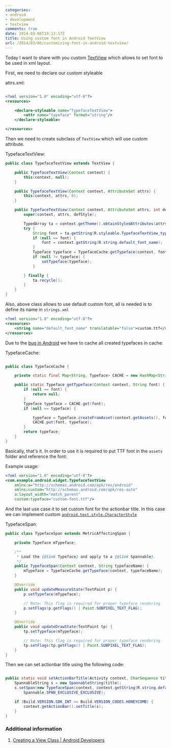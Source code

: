 ```yaml
---
categories:
- android
- development
- textview
comments: true
date: 2014-03-06T19:13:17Z
title: Using custom font in Android TextView
url: /2014/03/06/customizing-font-in-android-textview/
---
```


Today I want to share with you custom [TextView] which allows to set font to be used in xml layout.

First, we need to declare our custom styleable

attrs.xml: 

```xml 

<?xml version="1.0" encoding="utf-8"?>
<resources>

    <declare-styleable name="TypefaceTextView">
        <attr name="typeface" format="string"/>
    </declare-styleable>

</resources>

```

Then we need to create subclass of `TextView` which will use custom attribute.

TypefaceTextView: 

```java 
public class TypefaceTextView extends TextView {

    public TypefaceTextView(Context context) {
        this(context, null);
    }

    public TypefaceTextView(Context context, AttributeSet attrs) {
        this(context, attrs, 0);
    }

    public TypefaceTextView(Context context, AttributeSet attrs, int defStyle) {
        super(context, attrs, defStyle);

        TypedArray ta = context.getTheme().obtainStyledAttributes(attrs, R.styleable.TypefaceTextView, 0, 0);
        try {
            String font = ta.getString(R.styleable.TypefaceTextView_typeface);
            if (null == font) {
                font = context.getString(R.string.default_font_name);
            }
            Typeface typeface = TypefaceCache.getTypeface(context, font);
            if (null != typeface) {
                setTypeface(typeface);
            }

        } finally {
            ta.recycle();
        }
    }
}
```

Also, above class allows to use default custom font, all is needed is to define its name in `strings.xml`

```xml
<?xml version="1.0" encoding="utf-8"?>
<resources>
    <string name="default_font_name" translatable="false">custom.ttf</string>
</resources>

```

Due to the [bug in Android][issue9904] we have to cache all created typefaces in cache:

TypefaceCache: 

```java

public class TypefaceCache {

    private static final Map<String, Typeface> CACHE = new HashMap<String, Typeface>();

    public static Typeface getTypeface(Context context, String font) {
        if (null == font) {
            return null;
        }
        Typeface typeface = CACHE.get(font);
        if (null == typeface) {

            typeface = Typeface.createFromAsset(context.getAssets(), font);
            CACHE.put(font, typeface);
        }
        return typeface;
    }
}
```

Basically, that's it. In order to use it is required to put TTF font in the `assets` folder and reference the font:

Example usage: 

```xml 
<?xml version="1.0" encoding="utf-8"?>
<com.example.android.widget.TypefaceTextView 
    xmlns:a="http://schemas.android.com/apk/res/android"
    xmlns:custom="http://schemas.android.com/apk/res-auto"
    a:layout_width="match_parent"
    custom:typeface="custom-font.ttf"/>
```

And the last use case it to set custom font for the actionbar title. In this case we can implement custom [`android.text.style.CharacterStyle`][CharacterStyle]

TypefaceSpan: 

```java 
public class TypefaceSpan extends MetricAffectingSpan {

    private Typeface mTypeface;

    /**
     * Load the {@link Typeface} and apply to a {@link Spannable}.
     */
    public TypefaceSpan(Context context, String typefaceName) {
        mTypeface = TypefaceCache.getTypeface(context, typefaceName);
    }

    @Override
    public void updateMeasureState(TextPaint p) {
        p.setTypeface(mTypeface);

        // Note: This flag is required for proper typeface rendering
        p.setFlags(p.getFlags() | Paint.SUBPIXEL_TEXT_FLAG);
    }

    @Override
    public void updateDrawState(TextPaint tp) {
        tp.setTypeface(mTypeface);

        // Note: This flag is required for proper typeface rendering
        tp.setFlags(tp.getFlags() | Paint.SUBPIXEL_TEXT_FLAG);
    }
}
```

Then we can set actionbar title using the following code:

``` java

public static void setActionBarTitle(Activity context, CharSequence title) {
    SpannableString s = new SpannableString(title);
    s.setSpan(new TypefaceSpan(context, context.getString(R.string.default_font_name)), 0, s.length(),
        Spannable.SPAN_EXCLUSIVE_EXCLUSIVE);

    if (Build.VERSION.SDK_INT >= Build.VERSION_CODES.HONEYCOMB) {
        context.getActionBar().setTitle(s);
    }
}

```

### Additional information

1. [Creating a View Class | Android Developers](http://developer.android.com/training/custom-views/#create-view.html)

[issue9904]: https://code.google.com/p/android/issues/detail?id=9904
[CharacterStyle]: http://developer.android.com/reference/android/text/style/CharacterStyle.html
[TextView]: http://developer.android.com/reference/android/widget/TextView.html
